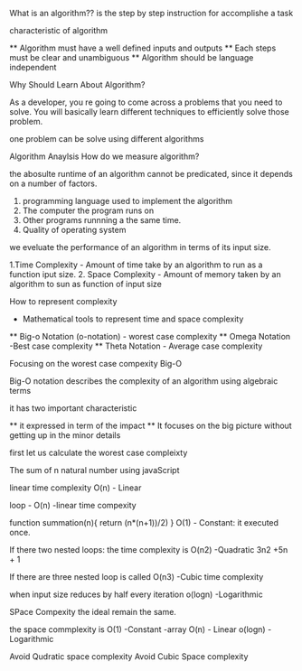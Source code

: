 What is an algorithm?? is the step by step instruction for accomplishe a task

characteristic of algorithm

** Algorithm must have a well defined inputs and outputs
** Each steps must be clear and unambiguous
** Algorithm should be language independent 


Why Should Learn About Algorithm?

As a developer, you re going to come across a problems that you need to solve.
You will basically learn different techniques to efficiently solve those problem.

one problem can be solve using different algorithms



Algorithm Anaylsis 
How do we measure algorithm?

the abosulte runtime of an algorithm cannot be predicated, since it depends on a number of factors.

1. programming language used to implement the algorithm
2. The computer the program runs on
3. Other programs runnning a the same time.
4. Quality of operating system 


we eveluate the performance of an algorithm in terms of its input size.

1.Time Complexity - Amount of time take by an algorithm to   run as a function iput size.
2. Space Complexity - Amount of memory taken by an algorithm to sun as function of input size

How to represent complexity

- Mathematical tools to represent time and space complexity

** Big-o Notation (o-notation) - worest case complexity
** Omega Notation -Best case complexity
** Theta Notation - Average case complexity


Focusing on the worest case compexity Big-O

Big-O notation describes the complexity of an algorithm using algebraic terms

it has two important characteristic

** it expressed in term of the impact
** It focuses on the big picture without getting up in the minor details




first let us calculate the worest case compleixty


The sum of n natural number using   javaScript

linear time complexity O(n) - Linear

loop - O(n) -linear time compexity

function summation(n){
	return (n*(n+1))/2)
}
O(1) - Constant: it executed once.



If there two nested loops: the time complexity is O(n2) -Quadratic 3n2 +5n + 1


If there are three nested loop is called O(n3) -Cubic time complexity


when input size reduces by half every iteration  o(logn) -Logarithmic


 SPace Compexity  the ideal remain the same.
 
 the space commplexity is 
 O(1) -Constant -array
 O(n) - Linear
 o(logn) - Logarithmic
 
 
 Avoid Qudratic space complexity
 Avoid Cubic Space complexity
 
 




	 




